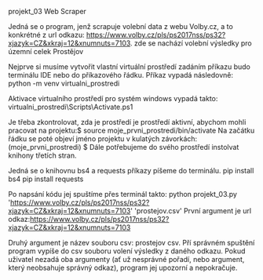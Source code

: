 projekt_03
Web Scraper

Jedná se o program, jenž scrapuje volební data z webu Volby.cz, a to konkrétné z url odkazu: https://www.volby.cz/pls/ps2017nss/ps32?xjazyk=CZ&xkraj=12&xnumnuts=7103. zde se nachází volební výsledky pro územní celek Prostějov

Nejprve si musíme vytvořit vlastní virtuální prostředí zadáním příkazu budo terminálu IDE nebo do příkazového řádku.
Příkaz vypadá následovně: python -m venv virtualni_prostredi

 Aktivace virtualního prostředí pro systém windows vypadá takto: virtualni_prostredi\Scripts\Activate.ps1
 
 Je třeba zkontrolovat, zda je prostředí je prostředí aktivní, abychom mohli pracovat na projektu:$ source moje_prvni_prostredi/bin/activate 
 Na začátku řádku se poté objeví jméno projektu v kulatých závorkách: (moje_prvni_prostredi) $
Dále potřebujeme do svého prostředí instolvat knihony třetích stran.

Jedná se o knihovnu bs4 a requests
příkazy píšeme do terminálu.
pip install bs4
pip install requests

Po napsání kódu jej spuštíme přes terminál takto: python projekt_03.py 'https://www.volby.cz/pls/ps2017nss/ps32?xjazyk=CZ&xkraj=12&xnumnuts=7103' 'prostejov.csv'
První argument je url odkaz:https://www.volby.cz/pls/ps2017nss/ps32?xjazyk=CZ&xkraj=12&xnumnuts=7103

Druhý argument je název souboru csv: prostejov csv.
Pří správném spuštění program vypíše do csv souboru volení výsledky z daného odkazu.
Pokud uživatel nezadá oba argumenty (ať už nesprávné pořadí, nebo argument, který neobsahuje správný odkaz), program jej upozorní a nepokračuje.
